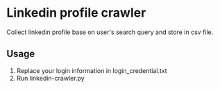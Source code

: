 # Linkedin profile crawler
Collect linkedin profile base on user's search query and store in csv file.
## Usage
1. Replace your login information in login_credential.txt
2. Run linkedin-crawler.py
